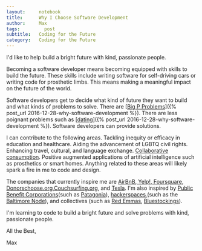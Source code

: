 ```yaml
---
layout:     notebook
title:      Why I Choose Software Development
author:     Max
tags:         post
subtitle:   Coding for the Future
category:   Coding for the Future
---
```


I'd like to help build a bright future with kind, passionate people. 

Becoming a software developer means becoming equipped with skills to build the future. These skills include writing software for self-driving cars or writing code for prosthetic limbs. This means making a meaningful impact on the future of the world. 

Software developers get to decide what kind of future they want to build and what kinds of problems to solve. There are [<a href="https://miter.mit.edu/the-unexotic-underclass/">Big P Problems</a>]({% post_url 2016-12-28-why-software-development %}). There are less poignant problems such as [<a href="https://gotinder.com">dating</a>]({% post_url 2016-12-28-why-software-development %}). Software developers can provide solutions. 

I can contribute to the following areas. Tackling inequity or efficacy in education and healthcare. Aiding the advancement of LGBTQ civil rights. Enhancing travel, cultural, and language exchange. <a href=" https://www.amazon.com/Whats-Mine-Yours-Collaborative-Consumption/dp/0061963542/ref=sr_1_1?ie=UTF8&qid=1483566841&sr=8-1&keywords=what%27s+mine+is+yours">Collaborative consumption</a>. Positive augmented applications of artificial intelligence such as prosthetics or smart homes. Anything related to these areas will likely spark a fire in me to code and design. 

The companies that currently inspire me are <a href="http://www.airbnb.com/">AirBnB</a>,<a href="http://www.yelp.com/"> Yelp!</a>,<a href="http://www.foursquare.com/"> Foursquare</a>, <a href="http://www.donorschoose.org/">Donorschoose.org</a>,<a href="http://www.couchsurfing.com/">Couchsurfing.org</a>, and <a href="http://www.tesla.com/">Tesla</a>. I'm also inspired by <a href="https://en.wikipedia.org/wiki/Public-benefit_corporation">Public Benefit Corporations</a>(such as <a href="http://www.patagonia.com/">Patagonia</a>), <a href="https://en.wikipedia.org/wiki/Hackerspace">hackerspaces </a>(such as the <a href="http://www.baltimorenode.org/">Baltimore Node</a>), and collectives (such as <a href="http://www.redemmas.org/">Red Emmas</a>, <a href ="http://bluestockings.com/">Bluestockings</a>).  

I'm learning to code to build a bright future and solve problems with kind, passionate people. 

All the Best,

Max